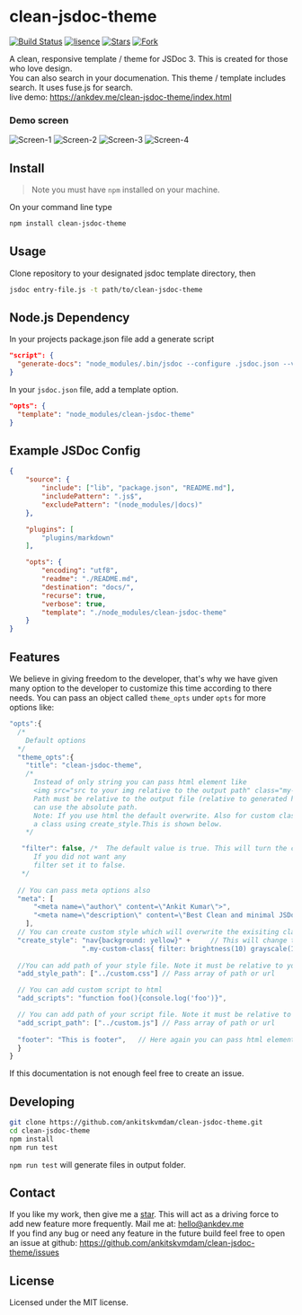 # clean-jsdoc-theme
[![Build Status](https://travis-ci.org/ankitskvmdam/clean-jsdoc-theme.svg?branch=production)](https://travis-ci.org/ankitskvmdam/clean-jsdoc-theme.svg?branch=production) [![lisence](https://img.shields.io/github/license/ankitskvmdam/clean-jsdoc-theme)](https://github.com/ankitskvmdam/clean-jsdoc-theme/LICENSE) [![Stars](https://img.shields.io/github/stars/ankitskvmdam/clean-jsdoc-theme?color=f6da63)](https://github.com/ankitskvmdam/clean-jsdoc-theme) [![Fork](https://img.shields.io/github/forks/ankitskvmdam/clean-jsdoc-theme)](https://github.com/ankitskvmdam/clean-jsdoc-theme/fork)
<br>


A clean, responsive template / theme for JSDoc 3. This is created for those who love design. <br>
You can also search in your documenation. This theme / template includes search. It uses fuse.js for search.<br/>
live demo: https://ankdev.me/clean-jsdoc-theme/index.html
### Demo screen
![Screen-1](./example/screen-1.png)
![Screen-2](./example/screen-2.png)
![Screen-3](./example/screen-3.png)
![Screen-4](./example/screen-4.jpg)

## Install
> Note you must have `npm` installed on your machine.

On your command line type
```bash
npm install clean-jsdoc-theme
```

## Usage
Clone repository to your designated jsdoc template directory, then

```bash
jsdoc entry-file.js -t path/to/clean-jsdoc-theme
```

## Node.js Dependency
In your projects package.json file add a generate script
```json
"script": {
  "generate-docs": "node_modules/.bin/jsdoc --configure .jsdoc.json --verbose"
}
```

In your `jsdoc.json` file, add a template option.

```json
"opts": {
  "template": "node_modules/clean-jsdoc-theme"
}
```


## Example JSDoc Config
```json
{
    "source": {
        "include": ["lib", "package.json", "README.md"],
        "includePattern": ".js$",
        "excludePattern": "(node_modules/|docs)"
    },

    "plugins": [
        "plugins/markdown"
    ],

    "opts": {
        "encoding": "utf8",
        "readme": "./README.md",
        "destination": "docs/",
        "recurse": true,
        "verbose": true,
        "template": "./node_modules/clean-jsdoc-theme"
    }
}
```

## Features
We believe in giving freedom to the developer, that's why we have given many option to 
the developer to customize this time according to there needs.
You can pass an object called `theme_opts` under `opts` for more options like:
```javascript
"opts":{
  /*
    Default options
  */
  "theme_opts":{
    "title": "clean-jsdoc-theme", 
    /* 
      Instead of only string you can pass html element like 
      <img src="src to your img relative to the output path" class="my-custom-class"/>
      Path must be relative to the output file (relative to generated html files.) you 
      can use the absolute path.
      Note: If you use html the default overwrite. Also for custom class you have to create 
      a class using create_style.This is shown below.
    */

   "filter": false, /*  The default value is true. This will turn the color of image white. 
      If you did not want any
      filter set it to false.
   */
  
  // You can pass meta options also
  "meta": [
      "<meta name=\"author\" content=\"Ankit Kumar\">", 
      "<meta name=\"description\" content=\"Best Clean and minimal JSDoc 3 Template / Theme\">"
    ],
  // You can create custom style which will overwrite the exisiting class property.
  "create_style": "nav{background: yellow}" +     // This will change the background color of sidebar.
                  ".my-custom-class{ filter: brightness(10) grayscale(100%)}", // This will apply filter to my-custom-class
  
  //You can add path of your style file. Note it must be relative to your output file. (relative to generated html files.)
  "add_style_path": ["../custom.css"] // Pass array of path or url

  // You can add custom script to html
  "add_scripts": "function foo(){console.log('foo')}",

  // You can add path of your script file. Note it must be relative to your output file. (relative to generated html files.)
  "add_script_path": ["../custom.js"] // Pass array of path or url
  
  "footer": "This is footer",   // Here again you can pass html element 
  }
}
```
If this documentation is not enough feel free to create an issue.

## Developing
```bash 
git clone https://github.com/ankitskvmdam/clean-jsdoc-theme.git
cd clean-jsdoc-theme
npm install
npm run test
```
`npm run test` will generate files in output folder.

## Contact
If you like my work, then give me a <a href="https://github.com/ankitskvmdam/clean-jsdoc-theme" data-icon="octicon-star" aria-label="Star ankitskvmdam/clean-jsdoc-theme on GitHub">star</a>. This will act as a driving force to add new feature more frequently.
Mail me at: hello@ankdev.me <br>
If you find any bug or need any feature in the future build feel free to open an issue at github: https://github.com/ankitskvmdam/clean-jsdoc-theme/issues


## License
Licensed under the MIT license.
